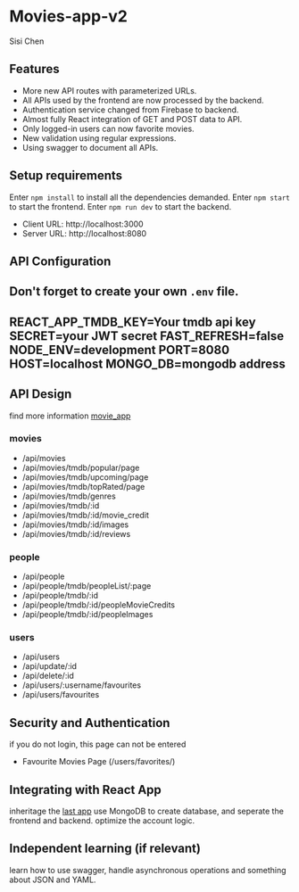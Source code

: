 # Movies-app-v2

Sisi Chen

## Features

- More new API routes with parameterized URLs.
- All APIs used by the frontend are now processed by the backend.
- Authentication service changed from Firebase to backend.
- Almost fully React integration of GET and POST data to API.
- Only logged-in users can now favorite movies.
- New validation using regular expressions.
- Using swagger to document all APIs.

## Setup requirements

Enter `npm install` to install all the dependencies demanded.
Enter `npm start` to start the frontend.
Enter `npm run dev` to start the backend.

- Client URL: http://localhost:3000
- Server URL: http://localhost:8080

## API Configuration

Don't forget to create your own `.env` file.
---
REACT_APP_TMDB_KEY=Your tmdb api key
SECRET=your JWT secret
FAST_REFRESH=false
NODE_ENV=development
PORT=8080
HOST=localhost
MONGO_DB=mongodb address
---

## API Design

find more information [movie_app](https://app.swaggerhub.com/apis-docs/chenAstra/movie_app/1.0.0)

### movies
- /api/movies
- /api/movies/tmdb/popular/page
- /api/movies/tmdb/upcoming/page
- /api/movies/tmdb/topRated/page
- /api/movies/tmdb/genres
- /api/movies/tmdb/:id
- /api/movies/tmdb/:id/movie_credit
- /api/movies/tmdb/:id/images
- /api/movies/tmdb/:id/reviews

### people

- /api/people
- /api/people/tmdb/peopleList/:page
- /api/people/tmdb/:id
- /api/people/tmdb/:id/peopleMovieCredits
- /api/people/tmdb/:id/peopleImages

### users

- /api/users
- /api/update/:id
- /api/delete/:id
- /api/users/:username/favourites
- /api/users/favourites

## Security and Authentication

if you do not login, this page can not be entered

- Favourite Movies Page (/users/favorites/)

## Integrating with React App

inheritage the [last app](https://github.com/Bdeparture/Movies-app)
use MongoDB to create database, and seperate the frontend and backend.
optimize the account logic.

## Independent learning (if relevant)

learn how to use swagger, handle asynchronous operations and something about JSON and YAML.